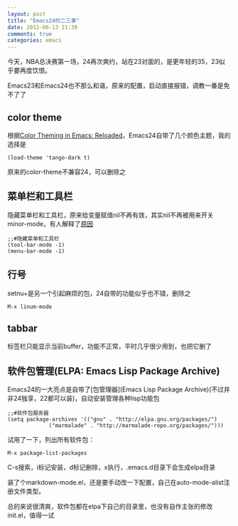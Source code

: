 ```yaml
---
layout: post
title: "Emacs24的二三事"
date: 2012-06-13 21:39
comments: true
categories: emacs
---
```


今天，NBA总决赛第一场，24再次爽约，站在23对面的，是更年轻的35，23似乎要再度饮恨。

Emacs23和Emacs24也不那么和谐，原来的配置，启动直接报错，调教一番是免不了了

## color theme

根据[Color Theming in Emacs: Reloaded](http://batsov.com/articles/2012/02/19/color-theming-in-emacs-reloaded/)，Emacs24自带了几个颜色主题，我的选择是

```
(load-theme 'tango-dark t)
```

原来的color-theme不兼容24，可以删除之

## 菜单栏和工具栏

隐藏菜单栏和工具栏，原来给变量赋值nil不再有效，其实nil不再被用来开关minor-mode，有人解释了[原因](http://stackoverflow.com/questions/9423974/emacs-menu-bar-mode-and-tool-bar-mode-automatically-set-to-t)

```
;;#隐藏菜单和工具栏
(tool-bar-mode -1) 
(menu-bar-mode -1)
```

## 行号

setnu+是另一个引起麻烦的包，24自带的功能似乎也不错，删除之

```
M-x linum-mode
```

## tabbar

标签栏只能显示当前buffer，功能不正常，平时几乎很少用到，也把它删了

## 软件包管理(ELPA: Emacs Lisp Package Archive) 

Emacs24的一大亮点是自带了[包管理器](Emacs Lisp Package Archive)(不过并非24独享，22都可以装)，自动安装管理各种lisp功能包

```
;;#软件包服务器
(setq package-archives '(("gnu" . "http://elpa.gnu.org/packages/")
			 ("marmalade" . "http://marmalade-repo.org/packages/")))
```

试用了一下，列出所有软件包：

```
M-x package-list-packages
```

C-s搜索，i标记安装，d标记删除，x执行，.emacs.d目录下会生成elpa目录

装了个markdown-mode.el，还是要手动改一下配置，自己在auto-mode-alist注册文件类型。

总的来说很清爽，软件包都在elpa下自己的目录里，也没有自作主张的修改init.el，值得一试
